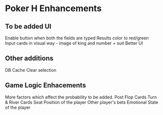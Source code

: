 # Poker H Enhancements

## To be added UI
Enable button when both the fields are typed
Results color to red/green
Input cards in visual way - image of king and number + suit
Better UI

## Other additions
DB 
Cache
Clear selection


## Game Logic Enhacements
More factors which affect the probability to be added.
Post Flop Cards
Turn & River Cards
Seat Position of the player
Other player's bets
Emotional State of the player